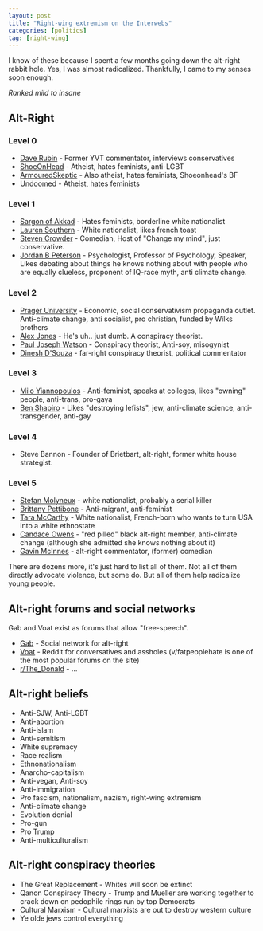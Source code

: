 ```yaml
---
layout: post
title: "Right-wing extremism on the Interwebs"
categories: [politics]
tag: [right-wing]
---
```


I know of these because I spent a few months going down the alt-right rabbit hole. Yes, I was almost radicalized. Thankfully, I came to my senses soon enough. 

*Ranked mild to insane*

## Alt-Right

### Level 0

- [Dave Rubin](https://www.youtube.com/user/RubinReport) - Former YVT commentator, interviews conservatives
- [ShoeOnHead](https://www.youtube.com/user/Shoe0nHead) - Atheist, hates feminists, anti-LGBT
- [ArmouredSkeptic](https://www.youtube.com/user/armouredskeptic) - Also atheist, hates feminists, Shoeonhead's BF
- [Undoomed](https://www.youtube.com/channel/UCTrecbx23AAYdmFHDkci0aQ) - Atheist, hates feminists

### Level 1

- [Sargon of Akkad](https://www.youtube.com/channel/UC-yewGHQbNFpDrGM0diZOLA) - Hates feminists, borderline white nationalist
- [Lauren Southern](https://www.youtube.com/channel/UCla6APLHX6W3FeNLc8PYuvg) - White nationalist, likes french toast
- [Steven Crowder](https://www.youtube.com/user/StevenCrowder) - Comedian, Host of "Change my mind", just conservative.
- [Jordan B Peterson](https://www.youtube.com/user/JordanPetersonVideos) - Psychologist, Professor of Psychology, Speaker, Likes debating about things he knows nothing about with people who are equally clueless, proponent of IQ-race myth, anti climate change. 

### Level 2

- [Prager University](https://www.youtube.com/user/PragerUniversity) - Economic, social conservativism propaganda outlet. Anti-climate change, anti socialist, pro christian, funded by Wilks brothers
- [Alex Jones](https://www.infowars.com/) - He's uh.. just dumb. A conspiracy theorist.
- [Paul Joseph Watson](https://www.youtube.com/user/PrisonPlanetLive) - Conspiracy theorist, Anti-soy, misogynist
- [Dinesh D'Souza](https://www.youtube.com/channel/UC8GAOCAJxBL4bExaUCvwL4Q) - far-right conspiracy theorist, political commentator

### Level 3

- [Milo Yiannopoulos](https://www.youtube.com/user/yiannopoulosm/) - Anti-feminist, speaks at colleges, likes "owning" people, anti-trans, pro-gaya
- [Ben Shapiro](https://www.youtube.com/channel/UCnQC_G5Xsjhp9fEJKuIcrSw) - Likes "destroying lefists", jew, anti-climate science, anti-transgender, anti-gay

### Level 4

- Steve Bannon - Founder of Brietbart, alt-right, former white house strategist.

### Level 5

- [Stefan Molyneux](https://www.youtube.com/channel/UCC3L8QaxqEGUiBC252GHy3w) - white nationalist, probably a serial killer
- [Brittany Pettibone](https://www.youtube.com/channel/UCesrUK_dMDBZAf7cnjQPdgQ) - Anti-migrant, anti-feminist
- [Tara McCarthy](https://twitter.com/realitycalls8) - White nationalist, French-born who wants to turn USA into a white ethnostate
- [Candace Owens](https://www.youtube.com/channel/UCL0u5uz7KZ9q-pe-VC8TY-w) - "red pilled" black alt-right member, anti-climate change (although she admitted she knows nothing about it)
- [Gavin McInnes](https://www.youtube.com/channel/UCPGxwlhPEJE89bT4gB6rzhg) - alt-right commentator, (former) comedian

There are dozens more, it's just hard to list all of them. Not all of them directly advocate violence, but some do. But all of them help radicalize young people.

## Alt-right forums and social networks

Gab and Voat exist as forums that allow "free-speech".

- [Gab](https://gab.ai/) - Social network for alt-right
- [Voat](https://voat.co/) - Reddit for conversatives and assholes (v/fatpeoplehate is one of the most popular forums on the site)
- [r/The_Donald](https://www.reddit.com/r/The_Donald/) - ...

## Alt-right beliefs

- Anti-SJW, Anti-LGBT
- Anti-abortion
- Anti-islam
- Anti-semitism
- White supremacy
- Race realism
- Ethnonationalism
- Anarcho-capitalism
- Anti-vegan, Anti-soy
- Anti-immigration
- Pro fascism, nationalism, nazism, right-wing extremism
- Anti-climate change
- Evolution denial
- Pro-gun
- Pro Trump
- Anti-multiculturalism

## Alt-right conspiracy theories

- The Great Replacement - Whites will soon be extinct
- Qanon Conspiracy Theory - Trump and Mueller are working together to crack down on pedophile rings run by top Democrats
- Cultural Marxism - Cultural marxists are out to destroy western culture
- Ye olde jews control everything